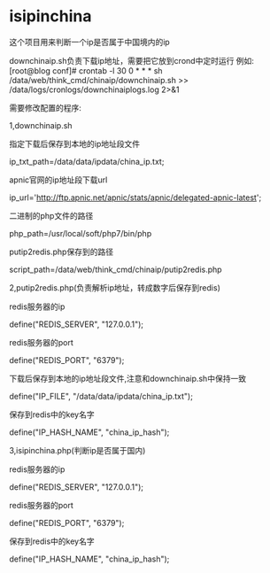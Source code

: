 # isipinchina
这个项目用来判断一个ip是否属于中国境内的ip


downchinaip.sh负责下载ip地址，需要把它放到crond中定时运行
例如:
[root@blog conf]# crontab -l
30 0 * * * sh /data/web/think_cmd/chinaip/downchinaip.sh >> /data/logs/cronlogs/downchinaiplogs.log 2>&1

需要修改配置的程序:

1,downchinaip.sh


指定下载后保存到本地的ip地址段文件

ip_txt_path=/data/data/ipdata/china_ip.txt;

apnic官网的ip地址段下载url

ip_url='http://ftp.apnic.net/apnic/stats/apnic/delegated-apnic-latest';

二进制的php文件的路径

php_path=/usr/local/soft/php7/bin/php

putip2redis.php保存到的路径

script_path=/data/web/think_cmd/chinaip/putip2redis.php

2,putip2redis.php(负责解析ip地址，转成数字后保存到redis)

redis服务器的ip

define("REDIS_SERVER", "127.0.0.1");

redis服务器的port

define("REDIS_PORT", "6379");

下载后保存到本地的ip地址段文件,注意和downchinaip.sh中保持一致

define("IP_FILE", "/data/data/ipdata/china_ip.txt");

保存到redis中的key名字

define("IP_HASH_NAME", "china_ip_hash");


3,isipinchina.php(判断ip是否属于国内)

redis服务器的ip

define("REDIS_SERVER", "127.0.0.1");

redis服务器的port

define("REDIS_PORT", "6379");

保存到redis中的key名字

define("IP_HASH_NAME", "china_ip_hash");


